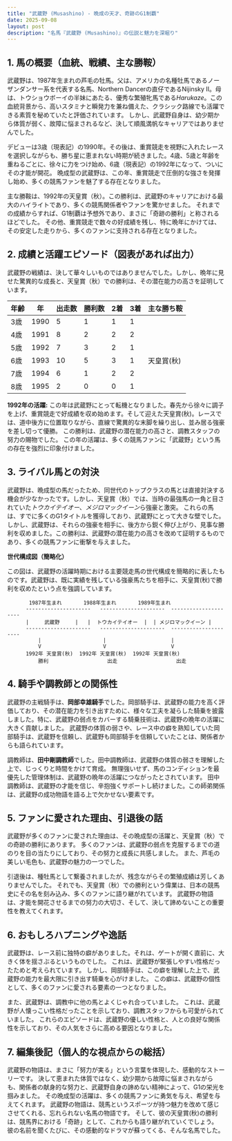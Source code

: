 ```yaml
---
title: "武蔵野 (Musashino) - 晩成の天才、奇跡のG1制覇"
date: 2025-09-08
layout: post
description: "名馬『武蔵野 (Musashino)』の伝説と魅力を深堀り"
---
```


## 1. 馬の概要（血統、戦績、主な勝鞍）

武蔵野は、1987年生まれの芦毛の牡馬。父は、アメリカの名種牡馬であるノーザンダンサー系を代表する名馬、Northern Dancerの直仔であるNijinsky II。母は、トウショウボーイの半妹にあたる、優秀な繁殖牝馬である*Harukaze*。この血統背景から、高いスタミナと瞬発力を兼ね備えた、クラシック路線でも活躍できる素質を秘めていたと評価されています。  しかし、武蔵野自身は、幼少期から体質が弱く、故障に悩まされるなど、決して順風満帆なキャリアではありませんでした。

デビューは3歳（現表記）の1990年。その後は、重賞競走を視野に入れたレースを選択しながらも、勝ち星に恵まれない時期が続きました。4歳、5歳と年齢を重ねるごとに、徐々に力をつけ始め、6歳（現表記）の1992年になって、ついにその才能が開花。  晩成型の武蔵野は、この年、重賞競走で圧倒的な強さを発揮し始め、多くの競馬ファンを魅了する存在となりました。

主な勝鞍は、1992年の天皇賞（秋）。この勝利は、武蔵野のキャリアにおける最大のハイライトであり、多くの競馬関係者やファンを驚かせました。  それまでの成績からすれば、G1制覇は予想外であり、まさに「奇跡の勝利」と称されるほどでした。  その他、重賞競走で数々の好成績を残し、特に晩年にかけては、その安定した走りから、多くのファンに支持される存在となりました。


## 2. 成績と活躍エピソード（図表があれば出力）

武蔵野の戦績は、決して華々しいものではありませんでした。しかし、晩年に見せた驚異的な成長と、天皇賞（秋）での勝利は、その潜在能力の高さを証明しています。

| 年齢 | 年 | 出走数 | 勝利数 | 2着 | 3着 | 主な勝ち鞍 |
|---|---|---|---|---|---|---|
| 3歳 | 1990 | 5 | 1 | 1 | 1 |  |
| 4歳 | 1991 | 8 | 2 | 2 | 2 |  |
| 5歳 | 1992 | 7 | 3 | 2 | 1 |  |
| 6歳 | 1993 | 10 | 5 | 3 | 1 | 天皇賞(秋) |
| 7歳 | 1994 | 6 | 1 | 2 | 2 |  |
| 8歳 | 1995 | 2 | 0 | 0 | 1 |  |


**1992年の活躍:** この年は武蔵野にとって転機となりました。春先から徐々に調子を上げ、重賞競走で好成績を収め始めます。そして迎えた天皇賞(秋)。レースでは、道中後方に位置取りながら、直線で驚異的な末脚を繰り出し、並み居る強豪を差し切って優勝。  この勝利は、武蔵野の潜在能力の高さと、調教スタッフの努力の賜物でした。  この年の活躍は、多くの競馬ファンに「武蔵野」という馬の存在を強烈に印象付けました。



## 3. ライバル馬との対決

武蔵野は、晩成型の馬だったため、同世代のトップクラスの馬とは直接対決する機会が少なかったです。しかし、天皇賞（秋）では、当時の最強馬の一角と目されていた*トウカイテイオー*、*メジロマックイーン*ら強豪と激突。  これらの馬は、すでに多くのG1タイトルを獲得しており、武蔵野にとって大きな壁でした。  しかし、武蔵野は、それらの強豪を相手に、後方から鋭く伸び上がり、見事な勝利を収めました。この勝利は、武蔵野の潜在能力の高さを改めて証明するものであり、多くの競馬ファンに衝撃を与えました。


**世代構成図（簡略化）**

この図は、武蔵野の活躍時期における主要競走馬の世代構成を簡略的に表したものです。武蔵野は、既に実績を残している強豪馬たちを相手に、天皇賞(秋)で勝利を収めたという点を強調しています。

```
       1987年生まれ       1988年生まれ       1989年生まれ
      ---------------------   ---------------------  ---------------------
      |     武蔵野     |   |  トウカイテイオー  |  | メジロマックイーン |
      ---------------------   ---------------------  ---------------------
          |                    |                     |
          V                    V                     V
      1992年 天皇賞(秋)  1992年 天皇賞(秋)  1992年 天皇賞(秋)
          勝利                   出走                   出走
```


## 4. 騎手や調教師との関係性

武蔵野の主戦騎手は、**岡部幸雄騎手**でした。岡部騎手は、武蔵野の能力を高く評価しており、その潜在能力を引き出すために、様々な工夫を凝らした騎乗を披露しました。特に、武蔵野の弱点をカバーする騎乗技術は、武蔵野の晩年の活躍に大きく貢献しました。  武蔵野の体質の弱さや、レース中の癖を熟知していた岡部騎手は、武蔵野を信頼し、武蔵野も岡部騎手を信頼していたことは、関係者からも語られています。

調教師は、**田中剛調教師**でした。田中調教師は、武蔵野の体質の弱さを理解した上で、じっくりと時間をかけて育成。  無理強いせず、馬のコンディションを最優先した管理体制は、武蔵野の晩年の活躍につながったとされています。  田中調教師は、武蔵野の才能を信じ、辛抱強くサポートし続けました。この師弟関係は、武蔵野の成功物語を語る上で欠かせない要素です。


## 5. ファンに愛された理由、引退後の話

武蔵野が多くのファンに愛された理由は、その晩成型の活躍と、天皇賞（秋）での奇跡の勝利にあります。  多くのファンは、武蔵野の弱点を克服するまでの道のりを目の当たりにしており、その努力と成長に共感しました。  また、芦毛の美しい毛色も、武蔵野の魅力の一つでした。

引退後は、種牡馬として繋養されましたが、残念ながらその繁殖成績は芳しくありませんでした。  それでも、天皇賞（秋）での勝利という偉業は、日本の競馬史にその名を刻み込み、多くのファンに語り継がれています。  武蔵野の物語は、才能を開花させるまでの努力の大切さ、そして、決して諦めないことの重要性を教えてくれます。


## 6. おもしろハプニングや逸話

武蔵野は、レース前に独特の癖がありました。それは、ゲートが開く直前に、大きく体を揺さぶるというものでした。  これは、武蔵野が緊張しやすい性格だったためと考えられています。  しかし、岡部騎手は、この癖を理解した上で、武蔵野の能力を最大限に引き出す騎乗を心がけました。  この癖は、武蔵野の個性として、多くのファンに愛される要素の一つとなりました。

また、武蔵野は、調教中に他の馬とよくじゃれ合っていました。  これは、武蔵野が人懐っこい性格だったことを示しており、調教スタッフからも可愛がられていました。  これらのエピソードは、武蔵野の優しい性格と、人との良好な関係性を示しており、その人気をさらに高める要因となりました。


## 7. 編集後記（個人的な視点からの総括）

武蔵野の物語は、まさに「努力が実る」という言葉を体現した、感動的なストーリーです。  決して恵まれた体質ではなく、幼少期から故障に悩まされながらも、関係者の献身的な努力と、武蔵野自身の諦めない精神によって、G1の栄光を掴みました。  その晩成型の活躍は、多くの競馬ファンに勇気を与え、希望を与えてくれます。  武蔵野の物語は、競馬というスポーツが持つ魅力を改めて感じさせてくれる、忘れられない名馬の物語です。  そして、彼の天皇賞(秋)の勝利は、競馬界における「奇跡」として、これからも語り継がれていくでしょう。  彼の名前を聞くたびに、その感動的なドラマが蘇ってくる、そんな名馬でした。
